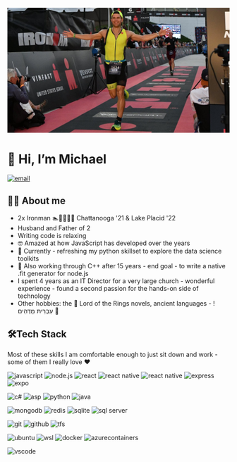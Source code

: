 ![Header](header.jpg "Header")

# 👋 Hi, I’m Michael

[![email](https://img.shields.io/badge/email%20me-%23D14836.svg?&style=for-the-badge&logo=gmail&logoColor=white)](mailto:soft.gift9562@fastmail.com)

## 👨‍💻 About me

- 2x Ironman 🏊🚴‍♂️🏃‍♂️ Chattanooga '21 & Lake Placid '22
- Husband and Father of 2
- Writing code is relaxing
- 🤓 Amazed at how JavaScript has developed over the years
- 👀 Currently - refreshing my python skillset to explore the data science toolkits
- 🌱 Also working through C++ after 15 years - end goal - to write a native .fit generator for node.js
- I spent 4 years as an IT Director for a very large church - wonderful experience - found a second passion for the hands-on side of technology
- Other hobbies: the 🧙 Lord of the Rings novels, ancient languages - !עִבְרִית מַדְהִים 📜

## 🛠️Tech Stack
Most of these skills I am comfortable enough to just sit down and work - some of them I really love ❤️

  ![javascript](https://img.shields.io/badge/-JavaScript-61DAFB?style=for-the-badge&logo=javascript&logoColor=white)
  ![node.js](https://img.shields.io/badge/-node.js-61DAFB?style=for-the-badge&logo=node.js&logoColor=white)
  ![react](https://img.shields.io/badge/-React-61DAFB?style=for-the-badge&logo=react&logoColor=white)
  ![react native](https://img.shields.io/badge/-React%20Native-61DAFB?style=for-the-badge&logo=react&logoColor=white)
  ![react native](https://img.shields.io/badge/-Redux-61DAFB?style=for-the-badge&logo=redux&logoColor=white)
  ![express](https://img.shields.io/badge/-Express-61DAFB?style=for-the-badge&logo=express&logoColor=white)
  ![expo](https://img.shields.io/badge/-Expo-61DAFB?style=for-the-badge&logo=expo&logoColor=white)

 ![c#](https://img.shields.io/badge/-C%23-green?style=for-the-badge&logo=csharp&logoColor=white)
 ![asp](https://img.shields.io/badge/-ASP%20Core-green?style=for-the-badge&logo=.net&logoColor=white)
  ![python](https://img.shields.io/badge/-python-green?style=for-the-badge&logo=python&logoColor=white)
  ![java](https://img.shields.io/badge/-java-green?style=for-the-badge&logo=java&logoColor=white)

  ![mongodb](https://img.shields.io/badge/-mongodb-red?style=for-the-badge&logo=mongodb&logoColor=white)
  ![redis](https://img.shields.io/badge/-redis-red?style=for-the-badge&logo=redis&logoColor=white)
  ![sqlite](https://img.shields.io/badge/-sqlite-red?style=for-the-badge&logo=sqlite&logoColor=white)
  ![sql server](https://img.shields.io/badge/-SQL%20Server-red?style=for-the-badge&logo=microsoftsqlserver&logoColor=white)

 ![git](https://img.shields.io/badge/-Git-orange?style=for-the-badge&logo=git&logoColor=white)
  ![github](https://img.shields.io/badge/-Github-orange?style=for-the-badge&logo=github&logoColor=white)
  ![tfs](https://img.shields.io/badge/-TFS-orange?style=for-the-badge)

 ![ubuntu](https://img.shields.io/badge/-Ubuntu-pink?style=for-the-badge&logo=ubuntu&logoColor=white)
  ![wsl](https://img.shields.io/badge/-wsl%202-pink?style=for-the-badge&logo=WindowsTerminal&logoColor=white)
  ![docker](https://img.shields.io/badge/-docker-pink?style=for-the-badge&logo=docker&logoColor=white)
  ![azurecontainers](https://img.shields.io/badge/-Azure%20Containers-pink?style=for-the-badge&logo=microsoftazure&logoColor=white)


  ![vscode](https://img.shields.io/badge/-vs%20code-gray?style=for-the-badge&logo=visualstudiocode&logoColor=white)




 

 